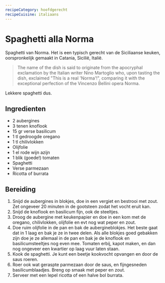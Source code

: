 ```yaml
---
recipeCategory: hoofdgerecht
recipeCuisine: italiaans
---
```


# Spaghetti alla Norma

Spaghetti van Norma. Het is een typisch gerecht van de Siciliaanse keuken, oorspronkelijk gemaakt in Catania, Sicilië, Italië.
> The name of the dish is said to originate from the apocryphal exclamation by the Italian writer Nino Martoglio who, upon tasting the dish, exclaimed "This is a real 'Norma'!", comparing it with the exceptional perfection of the Vincenzo Bellini opera Norma.

Lekkere spaghetti dus.

## Ingredienten

- 2 aubergines
- 3 tenen knoflook
- 15 gr verse basilicum
- 1 tl gedroogde oregano
- 1 tl chilivlokken
- Olijfolie
- 1 el rode wijn azijn
- 1 blik (goede!) tomaten
- Spaghetti
- Verse parmezaan
- Ricotta of burrata

## Bereiding

1. Snijd de aubergines in blokjes, doe in een vergiet en bestrooi met zout. Zet ongeveer 20 minuten in de gootsteen zodat het vocht eruit kan.
2. Snijd de knoflook en basilicum fijn, ook de steeltjes.
3. Droog de aubergine met keukenpapier en doe in een kom met de oregano, chilivlokken, olijfolie en evt nog wat peper en zout.
4. Doe ruim olijfolie in de pan en bak de aubergineblokjes. Het beste gaat dat in 1 laag en bak je ze in twee delen. Als alle blokjes goed gebakken zijn doe je ze allemaal in de pan en bak je de knoflook en basilicumsteeltjes nog even mee. Tomaten erbij, kapot maken, en dan nog ongeveer een kwartier op laag vuur laten staan.
5. Kook de spaghetti. Je kunt een beetje kookvocht opvangen en door de saus roeren.
6. Roer ook wat geraspte parmezaan door de saus, en fijngesneden basilicumblaadjes. Breng op smaak met peper en zout.  
7. Serveer met een lepel ricotta of een halve bol burrata.
